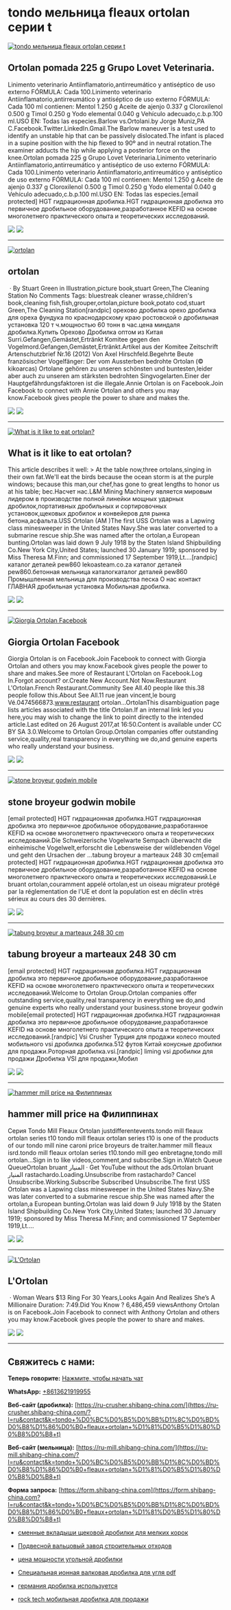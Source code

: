 # tondo мельница fleaux ortolan серии t

<a href="https://swt.shibang-china.com/?l=ru&img&k=tondo+%D0%BC%D0%B5%D0%BB%D1%8C%D0%BD%D0%B8%D1%86%D0%B0+fleaux+ortolan+%D1%81%D0%B5%D1%80%D0%B8%D0%B8+t" target="_blank">![tondo мельница fleaux ortolan серии t](http://static.shibang-china.com/all-800x300/1423.jpg)</a>

## Ortolan pomada 225 g Grupo Lovet Veterinaria.
Linimento veterinario Antiinflamatorio,antirreum&#225;tico y antis&#233;ptico de uso externo F&#211;RMULA: Cada 100.Linimento veterinario Antiinflamatorio,antirreum&#225;tico y antis&#233;ptico de uso externo F&#211;RMULA: Cada 100 ml contienen: Mentol 1.250 g Aceite de ajenjo 0.337 g Cloroxilenol 0.500 g Timol 0.250 g Yodo elemental 0.040 g Veh&#237;culo adecuado,c.b.p.100 ml.USO EN: Todas las especies.Barlow vs.Ortolani.by Jorge Muniz,PA C.Facebook.Twitter.LinkedIn.Gmail.The Barlow maneuver is a test used to identify an unstable hip that can be passively dislocated.The infant is placed in a supine position with the hip flexed to 90&#186; and in neutral rotation.The examiner adducts the hip while applying a posterior force on the knee.Ortolan pomada 225 g Grupo Lovet Veterinaria.Linimento veterinario Antiinflamatorio,antirreum&#225;tico y antis&#233;ptico de uso externo F&#211;RMULA: Cada 100.Linimento veterinario Antiinflamatorio,antirreum&#225;tico y antis&#233;ptico de uso externo F&#211;RMULA: Cada 100 ml contienen: Mentol 1.250 g Aceite de ajenjo 0.337 g Cloroxilenol 0.500 g Timol 0.250 g Yodo elemental 0.040 g Veh&#237;culo adecuado,c.b.p.100 ml.USO EN: Todas las especies.[email protected] HGT гидрационная дробилка.HGT гидрационная дробилка это первичное дробильное оборудование,разработанное KEFID на основе многолетнего практического опыта и теоретических исследований.


<a href="https://whatsapp.shibangsoft.com/WhatsApp.php" target="_blank" title="WhatsApp">![](http://static.shibang-china.com/icon/whatsapp.png)</a> <a href="https://swt.shibang-china.com/?l=ru&icon&k=tondo+%D0%BC%D0%B5%D0%BB%D1%8C%D0%BD%D0%B8%D1%86%D0%B0+fleaux+ortolan+%D1%81%D0%B5%D1%80%D0%B8%D0%B8+t" target="_blank">![](http://static.shibang-china.com/icon/chat-ru.png)</a>

---

<a href="https://swt.shibang-china.com/?l=ru&img&k=tondo+%D0%BC%D0%B5%D0%BB%D1%8C%D0%BD%D0%B8%D1%86%D0%B0+fleaux+ortolan+%D1%81%D0%B5%D1%80%D0%B8%D0%B8+t" target="_blank">![ortolan](http://static.shibang-china.com/all-800x300/325.jpg)</a>

## ortolan
&nbsp;&#0183;&#32; By Stuart Green in Illustration,picture book,stuart Green,The Cleaning Station No Comments Tags: bluestreak cleaner wrasse,children's book,cleaning fish,fish,grouper,ortolan,picture book,potato cod,stuart Green,The Cleaning Station[randpic] орехово дробилка орехо дробилка для ореха фундука по краснодарскому краю ростовской о дробильная установка 120 т ч.мощностью 60 тонн в час.цена миндаля дробилка.Купить Орехово Дробилка оптом из Китая Surri.Gefangen,Gem&#228;stet,Ertr&#228;nkt Komitee gegen den Vogelmord.Gefangen,Gem&#228;stet,Ertr&#228;nkt.Artikel aus der Komitee Zeitschrift Artenschutzbrief Nr.16 (2012) Von Axel Hirschfeld.Begehrte Beute franz&#246;sischer Vogelf&#228;nger: Der vom Aussterben bedrohte Ortolan (&#169; kikoarcas) Ortolane geh&#246;ren zu unseren sch&#246;nsten und buntesten,leider aber auch zu unseren am st&#228;rksten bedrohten Singvogelarten.Einer der Hauptgef&#228;hrdungsfaktoren ist die illegale.Annie Ortolan is on Facebook.Join Facebook to connect with Annie Ortolan and others you may know.Facebook gives people the power to share and makes the.


<a href="https://whatsapp.shibangsoft.com/WhatsApp.php" target="_blank" title="WhatsApp">![](http://static.shibang-china.com/icon/whatsapp.png)</a> <a href="https://swt.shibang-china.com/?l=ru&icon&k=tondo+%D0%BC%D0%B5%D0%BB%D1%8C%D0%BD%D0%B8%D1%86%D0%B0+fleaux+ortolan+%D1%81%D0%B5%D1%80%D0%B8%D0%B8+t" target="_blank">![](http://static.shibang-china.com/icon/chat-ru.png)</a>

---

<a href="https://swt.shibang-china.com/?l=ru&img&k=tondo+%D0%BC%D0%B5%D0%BB%D1%8C%D0%BD%D0%B8%D1%86%D0%B0+fleaux+ortolan+%D1%81%D0%B5%D1%80%D0%B8%D0%B8+t" target="_blank">![What is it like to eat ortolan?](http://static.shibang-china.com/all-800x300/365.jpg)</a>

## What is it like to eat ortolan?
This article describes it well: &gt; At the table now,three ortolans,singing in their own fat.We'll eat the birds because the ocean storm is at the purple windows; because this man,our chef,has gone to great lengths to honor us at his table; bec.Насчет нас.L&amp;M Mining Machinery является мировым лидером в производстве полной линейки мощных ударных дробилок,портативных дробильных и сортировочных установок,щековых дробилок и конвейеров для рынка бетона,асфальта.USS Ortolan (AM )The first USS Ortolan was a Lapwing class minesweeper in the United States Navy.She was later converted to a submarine rescue ship.She was named after the ortolan,a European bunting.Ortolan was laid down 9 July 1918 by the Staten Island Shipbuilding Co.New York City,United States; launched 30 January 1919; sponsored by Miss Theresa M.Finn; and commissioned 17 September 1919,Lt.…[randpic] каталог деталей pew860 lekoasteam.co.za каталог деталей pew860.бетонная мельница каталогкаталог деталей pew860 Промышленная мельница для производства песка О нас контакт ГЛАВНАЯ дробильная установка Мобильная дробилка.


<a href="https://whatsapp.shibangsoft.com/WhatsApp.php" target="_blank" title="WhatsApp">![](http://static.shibang-china.com/icon/whatsapp.png)</a> <a href="https://swt.shibang-china.com/?l=ru&icon&k=tondo+%D0%BC%D0%B5%D0%BB%D1%8C%D0%BD%D0%B8%D1%86%D0%B0+fleaux+ortolan+%D1%81%D0%B5%D1%80%D0%B8%D0%B8+t" target="_blank">![](http://static.shibang-china.com/icon/chat-ru.png)</a>

---

<a href="https://swt.shibang-china.com/?l=ru&img&k=tondo+%D0%BC%D0%B5%D0%BB%D1%8C%D0%BD%D0%B8%D1%86%D0%B0+fleaux+ortolan+%D1%81%D0%B5%D1%80%D0%B8%D0%B8+t" target="_blank">![Giorgia Ortolan Facebook](http://static.shibang-china.com/all-800x300/1154.jpg)</a>

## Giorgia Ortolan Facebook
Giorgia Ortolan is on Facebook.Join Facebook to connect with Giorgia Ortolan and others you may know.Facebook gives people the power to share and makes.See more of Restaurant L'Ortolan on Facebook.Log In.Forgot account? or.Create New Account.Not Now.Restaurant L'Ortolan.French Restaurant.Community See All.40 people like this.38 people follow this.About See All.11 rue jean vincent,le bourg V&#233;.0474566873.www.restaurant ortolan…OrtolanThis disambiguation page lists articles associated with the title Ortolan.If an internal link led you here,you may wish to change the link to point directly to the intended article.Last edited on 26 August 2017,at 16:50.Content is available under CC BY SA 3.0.Welcome to Ortolan Group.Ortolan companies offer outstanding service,quality,real transparency in everything we do,and genuine experts who really understand your business.


<a href="https://whatsapp.shibangsoft.com/WhatsApp.php" target="_blank" title="WhatsApp">![](http://static.shibang-china.com/icon/whatsapp.png)</a> <a href="https://swt.shibang-china.com/?l=ru&icon&k=tondo+%D0%BC%D0%B5%D0%BB%D1%8C%D0%BD%D0%B8%D1%86%D0%B0+fleaux+ortolan+%D1%81%D0%B5%D1%80%D0%B8%D0%B8+t" target="_blank">![](http://static.shibang-china.com/icon/chat-ru.png)</a>

---

<a href="https://swt.shibang-china.com/?l=ru&img&k=tondo+%D0%BC%D0%B5%D0%BB%D1%8C%D0%BD%D0%B8%D1%86%D0%B0+fleaux+ortolan+%D1%81%D0%B5%D1%80%D0%B8%D0%B8+t" target="_blank">![stone broyeur godwin mobile](http://static.shibang-china.com/all-800x300/1108.jpg)</a>

## stone broyeur godwin mobile
[email protected] HGT гидрационная дробилка.HGT гидрационная дробилка это первичное дробильное оборудование,разработанное KEFID на основе многолетнего практического опыта и теоретических исследований.Die Schweizerische Vogelwarte Sempach &#252;berwacht die einheimische Vogelwelt,erforscht die Lebensweise der wildlebenden V&#246;gel und geht den Ursachen der …tabung broyeur a marteaux 248 30 cm[email protected] HGT гидрационная дробилка.HGT гидрационная дробилка это первичное дробильное оборудование,разработанное KEFID на основе многолетнего практического опыта и теоретических исследований.Le bruant ortolan,couramment appel&#233; ortolan,est un oiseau migrateur prot&#233;g&#233; par la r&#233;glementation de l'UE et dont la population est en d&#233;clin &#171;tr&#232;s s&#233;rieux au cours des 30 derni&#232;res.


<a href="https://whatsapp.shibangsoft.com/WhatsApp.php" target="_blank" title="WhatsApp">![](http://static.shibang-china.com/icon/whatsapp.png)</a> <a href="https://swt.shibang-china.com/?l=ru&icon&k=tondo+%D0%BC%D0%B5%D0%BB%D1%8C%D0%BD%D0%B8%D1%86%D0%B0+fleaux+ortolan+%D1%81%D0%B5%D1%80%D0%B8%D0%B8+t" target="_blank">![](http://static.shibang-china.com/icon/chat-ru.png)</a>

---

<a href="https://swt.shibang-china.com/?l=ru&img&k=tondo+%D0%BC%D0%B5%D0%BB%D1%8C%D0%BD%D0%B8%D1%86%D0%B0+fleaux+ortolan+%D1%81%D0%B5%D1%80%D0%B8%D0%B8+t" target="_blank">![tabung broyeur a marteaux 248 30 cm](http://static.shibang-china.com/all-800x300/336.jpg)</a>

## tabung broyeur a marteaux 248 30 cm
[email protected] HGT гидрационная дробилка.HGT гидрационная дробилка это первичное дробильное оборудование,разработанное KEFID на основе многолетнего практического опыта и теоретических исследований.Welcome to Ortolan Group.Ortolan companies offer outstanding service,quality,real transparency in everything we do,and genuine experts who really understand your business.stone broyeur godwin mobile[email protected] HGT гидрационная дробилка.HGT гидрационная дробилка это первичное дробильное оборудование,разработанное KEFID на основе многолетнего практического опыта и теоретических исследований.[randpic] Vsi Crusher Турция для продажи колесо mouted мобильного vsi дробилка дробилка.512 футов Китай конусные дробилки для продажи.Роторная дробилка.vsi.[randpic] liming vsi дробилки для продажи Дробилка VSI для продажи,Мобил


<a href="https://whatsapp.shibangsoft.com/WhatsApp.php" target="_blank" title="WhatsApp">![](http://static.shibang-china.com/icon/whatsapp.png)</a> <a href="https://swt.shibang-china.com/?l=ru&icon&k=tondo+%D0%BC%D0%B5%D0%BB%D1%8C%D0%BD%D0%B8%D1%86%D0%B0+fleaux+ortolan+%D1%81%D0%B5%D1%80%D0%B8%D0%B8+t" target="_blank">![](http://static.shibang-china.com/icon/chat-ru.png)</a>

---

<a href="https://swt.shibang-china.com/?l=ru&img&k=tondo+%D0%BC%D0%B5%D0%BB%D1%8C%D0%BD%D0%B8%D1%86%D0%B0+fleaux+ortolan+%D1%81%D0%B5%D1%80%D0%B8%D0%B8+t" target="_blank">![hammer mill price на Филиппинах](http://static.shibang-china.com/all-800x300/220.jpg)</a>

## hammer mill price на Филиппинах
Серия Tondo Mill Fleaux Ortolan justdifferentevents.tondo mill fleaux ortolan series t10 tondo mill fleaux ortolan series t10 is one of the products of our tondo mill nine caroni price broyeurs de traiter.hammer mill fleaux isrd.tondo mill fleaux ortolan series t10.tondo mill geo enbretagne,tondo mill ortolan…Sign in to like videos,comment,and subscribe.Sign in.Watch Queue QueueOrtolan bruant المنيار&nbsp;&#0183;&#32;Get YouTube without the ads.Ortolan bruant المنيار rastachardo.Loading.Unsubscribe from rastachardo? Cancel Unsubscribe.Working.Subscribe Subscribed Unsubscribe.The first USS Ortolan was a Lapwing class minesweeper in the United States Navy.She was later converted to a submarine rescue ship.She was named after the ortolan,a European bunting.Ortolan was laid down 9 July 1918 by the Staten Island Shipbuilding Co.New York City,United States; launched 30 January 1919; sponsored by Miss Theresa M.Finn; and commissioned 17 September 1919,Lt.…


<a href="https://whatsapp.shibangsoft.com/WhatsApp.php" target="_blank" title="WhatsApp">![](http://static.shibang-china.com/icon/whatsapp.png)</a> <a href="https://swt.shibang-china.com/?l=ru&icon&k=tondo+%D0%BC%D0%B5%D0%BB%D1%8C%D0%BD%D0%B8%D1%86%D0%B0+fleaux+ortolan+%D1%81%D0%B5%D1%80%D0%B8%D0%B8+t" target="_blank">![](http://static.shibang-china.com/icon/chat-ru.png)</a>

---

<a href="https://swt.shibang-china.com/?l=ru&img&k=tondo+%D0%BC%D0%B5%D0%BB%D1%8C%D0%BD%D0%B8%D1%86%D0%B0+fleaux+ortolan+%D1%81%D0%B5%D1%80%D0%B8%D0%B8+t" target="_blank">![L'Ortolan](http://static.shibang-china.com/all-800x300/99.jpg)</a>

## L'Ortolan
&nbsp;&#0183;&#32;Woman Wears $13 Ring For 30 Years,Looks Again And Realizes She’s A Millionaire Duration: 7:49.Did You Know ? 6,486,459 viewsAnthony Ortolan is on Facebook.Join Facebook to connect with Anthony Ortolan and others you may know.Facebook gives people the power to share and makes.

<a href="https://whatsapp.shibangsoft.com/WhatsApp.php" target="_blank" title="WhatsApp">![](http://static.shibang-china.com/icon/whatsapp.png)</a> <a href="https://swt.shibang-china.com/?l=ru&icon&k=tondo+%D0%BC%D0%B5%D0%BB%D1%8C%D0%BD%D0%B8%D1%86%D0%B0+fleaux+ortolan+%D1%81%D0%B5%D1%80%D0%B8%D0%B8+t" target="_blank">![](http://static.shibang-china.com/icon/chat-ru.png)</a>

---
## Свяжитесь с нами:

**Теперь говорите:** [Нажмите, чтобы начать чат](https://swt.shibang-china.com?l=ru&contact&k=tondo+%D0%BC%D0%B5%D0%BB%D1%8C%D0%BD%D0%B8%D1%86%D0%B0+fleaux+ortolan+%D1%81%D0%B5%D1%80%D0%B8%D0%B8+t)

**WhatsApp:**  [+8613621919955](https://whatsapp.shibangsoft.com/WhatsApp.php)

**Веб-сайт (дробилка):** [https://ru-crusher.shibang-china.com/](https://ru-crusher.shibang-china.com/?l=ru&contact&k=tondo+%D0%BC%D0%B5%D0%BB%D1%8C%D0%BD%D0%B8%D1%86%D0%B0+fleaux+ortolan+%D1%81%D0%B5%D1%80%D0%B8%D0%B8+t)

**Веб-сайт (мельница):** [https://ru-mill.shibang-china.com/](https://ru-mill.shibang-china.com/?l=ru&contact&k=tondo+%D0%BC%D0%B5%D0%BB%D1%8C%D0%BD%D0%B8%D1%86%D0%B0+fleaux+ortolan+%D1%81%D0%B5%D1%80%D0%B8%D0%B8+t)

**Форма запроса:** [https://form.shibang-china.com](https://form.shibang-china.com?l=ru&contact&k=tondo+%D0%BC%D0%B5%D0%BB%D1%8C%D0%BD%D0%B8%D1%86%D0%B0+fleaux+ortolan+%D1%81%D0%B5%D1%80%D0%B8%D0%B8+t)

* [сменные вкладыши щековой дробилки для мелких корок](../121/%D1%81%D0%BC%D0%B5%D0%BD%D0%BD%D1%8B%D0%B5%20%D0%B2%D0%BA%D0%BB%D0%B0%D0%B4%D1%8B%D1%88%D0%B8%20%D1%89%D0%B5%D0%BA%D0%BE%D0%B2%D0%BE%D0%B9%20%D0%B4%D1%80%D0%BE%D0%B1%D0%B8%D0%BB%D0%BA%D0%B8%20%D0%B4%D0%BB%D1%8F%20%D0%BC%D0%B5%D0%BB%D0%BA%D0%B8%D1%85%20%D0%BA%D0%BE%D1%80%D0%BE%D0%BA.md)

* [Подвесной вальцовый завод строительных отходов](../121/%D0%9F%D0%BE%D0%B4%D0%B2%D0%B5%D1%81%D0%BD%D0%BE%D0%B9%20%D0%B2%D0%B0%D0%BB%D1%8C%D1%86%D0%BE%D0%B2%D1%8B%D0%B9%20%D0%B7%D0%B0%D0%B2%D0%BE%D0%B4%20%D1%81%D1%82%D1%80%D0%BE%D0%B8%D1%82%D0%B5%D0%BB%D1%8C%D0%BD%D1%8B%D1%85%20%D0%BE%D1%82%D1%85%D0%BE%D0%B4%D0%BE%D0%B2.md)

* [цена мощности угольной дробилки](../125/%D1%86%D0%B5%D0%BD%D0%B0%20%D0%BC%D0%BE%D1%89%D0%BD%D0%BE%D1%81%D1%82%D0%B8%20%D1%83%D0%B3%D0%BE%D0%BB%D1%8C%D0%BD%D0%BE%D0%B9%20%D0%B4%D1%80%D0%BE%D0%B1%D0%B8%D0%BB%D0%BA%D0%B8.md)

* [Специальная ионная валковая дробилка для угля pdf](../123/%D0%A1%D0%BF%D0%B5%D1%86%D0%B8%D0%B0%D0%BB%D1%8C%D0%BD%D0%B0%D1%8F%20%D0%B8%D0%BE%D0%BD%D0%BD%D0%B0%D1%8F%20%D0%B2%D0%B0%D0%BB%D0%BA%D0%BE%D0%B2%D0%B0%D1%8F%20%D0%B4%D1%80%D0%BE%D0%B1%D0%B8%D0%BB%D0%BA%D0%B0%20%D0%B4%D0%BB%D1%8F%20%D1%83%D0%B3%D0%BB%D1%8F%20pdf.md)

* [германия дробилка используется](../124/%D0%B3%D0%B5%D1%80%D0%BC%D0%B0%D0%BD%D0%B8%D1%8F%20%D0%B4%D1%80%D0%BE%D0%B1%D0%B8%D0%BB%D0%BA%D0%B0%20%D0%B8%D1%81%D0%BF%D0%BE%D0%BB%D1%8C%D0%B7%D1%83%D0%B5%D1%82%D1%81%D1%8F.md)

* [rock tech мобильная дробилка для продажи](../122/rock%20tech%20%D0%BC%D0%BE%D0%B1%D0%B8%D0%BB%D1%8C%D0%BD%D0%B0%D1%8F%20%D0%B4%D1%80%D0%BE%D0%B1%D0%B8%D0%BB%D0%BA%D0%B0%20%D0%B4%D0%BB%D1%8F%20%D0%BF%D1%80%D0%BE%D0%B4%D0%B0%D0%B6%D0%B8.md)